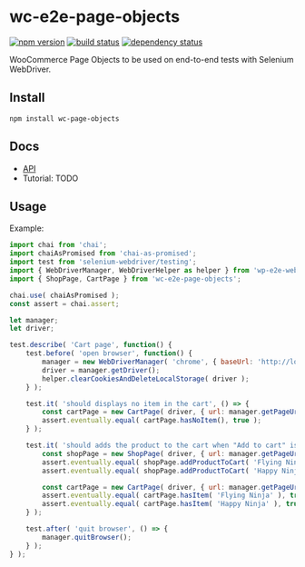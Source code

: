 wc-e2e-page-objects
===================

[![npm version](https://img.shields.io/npm/v/wc-e2e-page-objects.svg?style=flat)](https://www.npmjs.com/package/wc-e2e-page-objects)
[![build status](https://api.travis-ci.org/woocommerce/wc-e2e-page-objects.svg)](http://travis-ci.org/woocommerce/wc-e2e-page-objects)
[![dependency status](https://david-dm.org/woocommerce/wc-e2e-page-objects.svg)](https://david-dm.org/woocommerce/wc-e2e-page-objects)

WooCommerce Page Objects to be used on end-to-end tests with Selenium WebDriver.

## Install

```
npm install wc-page-objects
```

## Docs
- [API](https://woocommerce.github.io/wc-e2e-page-objects/wc-e2e-page-objects/0.2.2/)
- Tutorial: TODO

## Usage

Example:
~~~js
import chai from 'chai';
import chaiAsPromised from 'chai-as-promised';
import test from 'selenium-webdriver/testing';
import { WebDriverManager, WebDriverHelper as helper } from 'wp-e2e-webdriver';
import { ShopPage, CartPage } from 'wc-e2e-page-objects';

chai.use( chaiAsPromised );
const assert = chai.assert;

let manager;
let driver;

test.describe( 'Cart page', function() {
	test.before( 'open browser', function() {
		manager = new WebDriverManager( 'chrome', { baseUrl: 'http://local.wordpress.dev' } );
		driver = manager.getDriver();
		helper.clearCookiesAndDeleteLocalStorage( driver );
	} );

	test.it( 'should displays no item in the cart', () => {
		const cartPage = new CartPage( driver, { url: manager.getPageUrl( '/cart' ) } );
		assert.eventually.equal( cartPage.hasNoItem(), true );
	} );

	test.it( 'should adds the product to the cart when "Add to cart" is clicked', () => {
		const shopPage = new ShopPage( driver, { url: manager.getPageUrl( '/shop' ) } );
		assert.eventually.equal( shopPage.addProductToCart( 'Flying Ninja' ), true );
		assert.eventually.equal( shopPage.addProductToCart( 'Happy Ninja' ), true );

		const cartPage = new CartPage( driver, { url: manager.getPageUrl( '/cart' ) } );
		assert.eventually.equal( cartPage.hasItem( 'Flying Ninja' ), true );
		assert.eventually.equal( cartPage.hasItem( 'Happy Ninja' ), true );
	} );

	test.after( 'quit browser', () => {
		manager.quitBrowser();
	} );
} );
~~~
